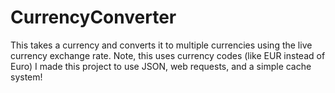 # CurrencyConverter

This takes a currency and converts it to multiple currencies using the live currency exchange rate. Note, this uses currency codes (like EUR instead of Euro) I made this project to use JSON, web requests, and a simple cache system!

